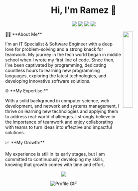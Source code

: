 <h1 align="center">Hi, I'm Ramez 👋</h1>

<p align="center">
    <a href="https://www.facebook.com/ramezhany.online"><img src="https://img.shields.io/badge/facebook-%231877F2?style=flat&logo=facebook&logoColor=white"/></a>
    <a href="https://twitter.com/rramezhany"><img src="https://img.shields.io/badge/x-%231FA1F1?style=flat&logo=twitter&logoColor=white"/></a>
    <a href="https://www.linkedin.com/in/rramezhany"><img src="https://img.shields.io/badge/linkedin-%230177B5?style=flat&logo=linkedin&logoColor=white"/></a>
    <a href="https://www.instagram.com/rramez.hany"><img src="https://img.shields.io/badge/instagram-%23E4415F?style=flat&logo=instagram&logoColor=white"/></a>
</p>

<img src="https://github.com/RamezHany/RamezHany/blob/main/profile-img.png" align="right" width="25%"/>

<p align="left">
👨‍💻 **About Me**
</p>
<p align="left">
I'm an IT Specialist & Software Engineer with a deep love for problem-solving and a strong knack for teamwork. My journey in the tech world began in middle school when I wrote my first line of code. Since then, I've been captivated by programming, dedicating countless hours to learning new programming languages, exploring the latest technologies, and developing innovative software solutions.
</p>

<p align="left">
🌐 **My Expertise:**
</p>
<p align="left">
With a solid background in computer science, web development, and network and systems management, I thrive on learning new technologies and applying them to address real-world challenges. I strongly believe in the importance of teamwork and enjoy collaborating with teams to turn ideas into effective and impactful solutions.
</p>

<p align="left">
📈 **My Growth:**
</p>
<p align="left">
My experience is still in its early stages, but I am committed to continuously developing my skills, knowing that growth comes with time and effort.
</p>

<p align="center">
    <a href="https://ramezhany.online/" style="text-decoration: none;">
        <img src="https://img.shields.io/badge/Visit-Portfolio-%2300C853?style=for-the-badge&logo=internet-explorer&logoColor=white"/>
    </a>
</p>

<p align="center">
    <img src="https://github.com/RamezHany/RamezHany/blob/main/ss.gif" alt="Profile GIF"/>
</p>
